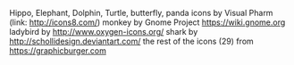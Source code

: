 Hippo, Elephant, Dolphin, Turtle, butterfly, panda icons by Visual Pharm (link: http://icons8.com/)
monkey by Gnome Project https://wiki.gnome.org
ladybird by http://www.oxygen-icons.org/
shark by http://schollidesign.deviantart.com/
the rest of the icons (29) from https://graphicburger.com
